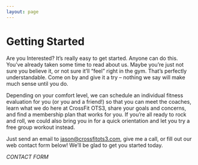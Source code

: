 ```yaml
---
layout: page
---
```

# Getting Started

Are you Interested? It’s really easy to get started. Anyone can do this.  You’ve already taken some time to read about us.   Maybe you’re just not sure you believe it, or not sure it’ll “feel” right in the gym. That’s perfectly understandable. Come on by and give it a try – nothing we say will make much sense until you do. 
 
Depending on your comfort level, we can schedule an individual fitness evaluation for you (or you and a friend!) so that you can meet the coaches, learn what we do here at CrossFit OTS3, share your goals and concerns, and find a membership plan that works for you. If you’re all ready to rock and roll, we could also bring you in for a quick orientation and let you try a free group workout instead.

Just send an email to <jason@crossfitots3.com>, give me a call, or fill out our web contact form below! We’ll be glad to get you started today.

*CONTACT FORM*